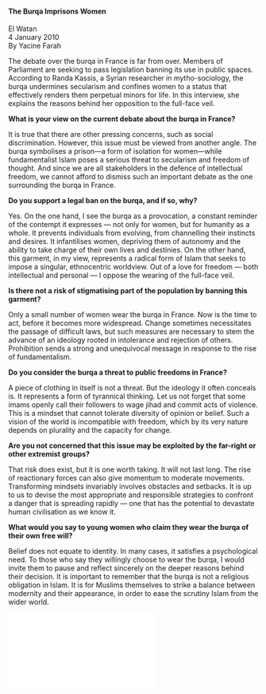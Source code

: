 <h4>The Burqa Imprisons Women</h4>

El Watan  
4 January 2010  
By Yacine Farah  

The debate over the burqa in France is far from over. Members of Parliament are seeking to pass legislation banning its use in public spaces. According to Randa Kassis, a Syrian researcher in mytho-sociology, the burqa undermines secularism and confines women to a status that effectively renders them perpetual minors for life. In this interview, she explains the reasons behind her opposition to the full-face veil.

**What is your view on the current debate about the burqa in France?**

It is true that there are other pressing concerns, such as social discrimination. However, this issue must be viewed from another angle. The burqa symbolises a prison—a form of isolation for women—while fundamentalist Islam poses a serious threat to secularism and freedom of thought. And since we are all stakeholders in the defence of intellectual freedom, we cannot afford to dismiss such an important debate as the one surrounding the burqa in France.

**Do you support a legal ban on the burqa, and if so, why?**

Yes. On the one hand, I see the burqa as a provocation, a constant reminder of the contempt it expresses — not only for women, but for humanity as a whole. It prevents individuals from evolving, from channelling their instincts and desires. It infantilises women, depriving them of autonomy and the ability to take charge of their own lives and destinies. On the other hand, this garment, in my view, represents a radical form of Islam that seeks to impose a singular, ethnocentric worldview. Out of a love for freedom — both intellectual and personal — I oppose the wearing of the full-face veil.

**Is there not a risk of stigmatising part of the population by banning this garment?**

Only a small number of women wear the burqa in France. Now is the time to act, before it becomes more widespread. Change sometimes necessitates the passage of difficult laws, but such measures are necessary to stem the advance of an ideology rooted in intolerance and rejection of others. Prohibition sends a strong and unequivocal message in response to the rise of fundamentalism.

**Do you consider the burqa a threat to public freedoms in France?**

A piece of clothing in itself is not a threat. But the ideology it often conceals is. It represents a form of tyrannical thinking. Let us not forget that some imams openly call their followers to wage jihad and commit acts of violence. This is a mindset that cannot tolerate diversity of opinion or belief. Such a vision of the world is incompatible with freedom, which by its very nature depends on plurality and the capacity for change.

**Are you not concerned that this issue may be exploited by the far-right or other extremist groups?**

That risk does exist, but it is one worth taking. It will not last long. The rise of reactionary forces can also give momentum to moderate movements. Transforming mindsets invariably involves obstacles and setbacks. It is up to us to devise the most appropriate and responsible strategies to confront a danger that is spreading rapidly — one that has the potential to devastate human civilisation as we know it.

**What would you say to young women who claim they wear the burqa of their own free will?**

Belief does not equate to identity. In many cases, it satisfies a psychological need. To those who say they willingly choose to wear the burqa, I would invite them to pause and reflect sincerely on the deeper reasons behind their decision. It is important to remember that the burqa is not a religious obligation in Islam. It is for Muslims themselves to strike a balance between modernity and their appearance, in order to ease the scrutiny Islam from the wider world.

![](28.pdf)
<p></p>


